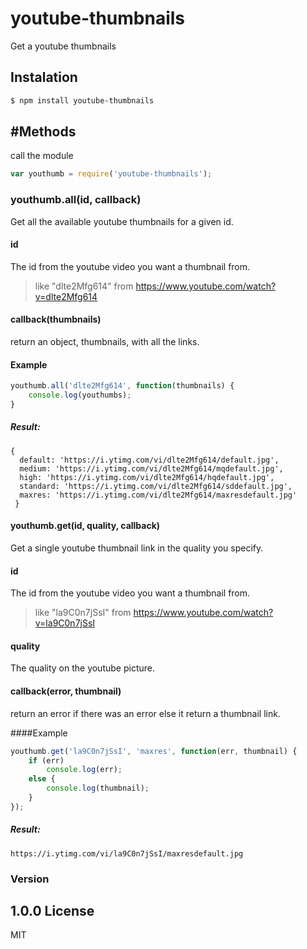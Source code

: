 # youtube-thumbnails
Get a youtube thumbnails
## Instalation
```sh
$ npm install youtube-thumbnails
```
#Methods
---
call the module
```javascript
var youthumb = require('youtube-thumbnails');
```
### youthumb.all(id, callback)
Get all the available youtube thumbnails for a given id.
#### id
The id from the youtube video you want a thumbnail from.
>like "dlte2Mfg614" from https://www.youtube.com/watch?v=dlte2Mfg614

#### callback(thumbnails)
return an object, thumbnails, with all the links.
#### Example
```javascript
youthumb.all('dlte2Mfg614', function(thumbnails) {
    console.log(youthumbs);
}
```
##### Result:
```
{
  default: 'https://i.ytimg.com/vi/dlte2Mfg614/default.jpg',
  medium: 'https://i.ytimg.com/vi/dlte2Mfg614/mqdefault.jpg',
  high: 'https://i.ytimg.com/vi/dlte2Mfg614/hqdefault.jpg',
  standard: 'https://i.ytimg.com/vi/dlte2Mfg614/sddefault.jpg',
  maxres: 'https://i.ytimg.com/vi/dlte2Mfg614/maxresdefault.jpg'
 }
```
#### youthumb.get(id, quality, callback)
Get a single youtube thumbnail link in the quality you specify.
#### id
The id from the youtube video you want a thumbnail from.
>like "la9C0n7jSsI" from https://www.youtube.com/watch?v=la9C0n7jSsI

#### quality
The quality on the youtube picture.

#### callback(error, thumbnail)
return an error if there was an error else it return a thumbnail link.

####Example
```javascript
youthumb.get('la9C0n7jSsI', 'maxres', function(err, thumbnail) {
    if (err)
        console.log(err);
    else {
        console.log(thumbnail);
    }
});
```
##### Result:
```
https://i.ytimg.com/vi/la9C0n7jSsI/maxresdefault.jpg
```
### Version
1.0.0
License
----

MIT
